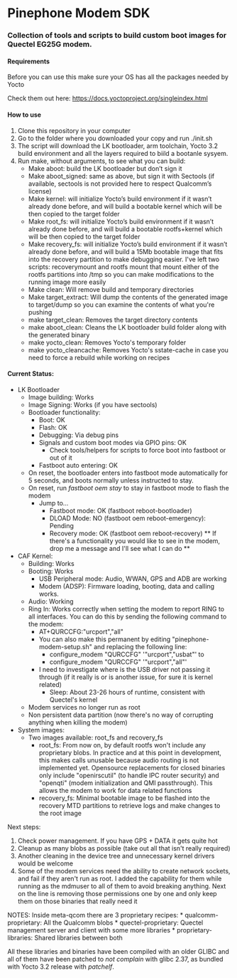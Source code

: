 # Pinephone Modem SDK

### Collection of tools and scripts to build custom boot images for Quectel EG25G modem.

#### Requirements
Before you can use this make sure your OS has all the packages needed by Yocto

Check them out here: https://docs.yoctoproject.org/singleindex.html

#### How to use

1.	Clone this repository in your computer
2.	Go to the folder where you downloaded your copy and run ./init.sh
3.	The script will download the LK bootloader, arm toolchain, Yocto 3.2 build environment and all the layers required to biild a bootanle sysyem.
4.	Run make, without arguments, to see what you can build:
    - Make aboot: build the LK bootloader but don’t sign it
    - Make aboot_signed: same as above, but sign it with Sectools (if available, sectools is not provided here to respect Qualcomm’s license)
    - Make kernel: will initialize Yocto’s build environment if it wasn’t already done before, and will build a bootable kernel which will be then copied to the target folder
    - Make root_fs: will initialize Yocto’s build environment if it wasn’t already done before, and will build a bootable rootfs+kernel which will be then copied to the target folder
    - Make recovery_fs: will initialize Yocto’s build environment if it wasn’t already done before, and will build a 15Mb bootable image that fits into the recovery partition to make debugging easier. I've left two scripts: recoverymount and rootfs mount that mount either of the rootfs partitions into /tmp so you can make modifications to the running image more easily
    - Make clean: Will remove build and temporary directories
    - Make target_extract: Will dump the contents of the generated image to target/dump so you can examine the contents of what you're pushing
    - make target_clean: Removes the target directory contents
    - make aboot_clean: Cleans the LK bootloader build folder along with the generated binary
    - make yocto_clean: Removes Yocto's temporary folder
    - make yocto_cleancache: Removes Yocto's sstate-cache in case you need to force a rebuild while working on recipes



#### Current Status:
* LK Bootloader
   * Image building: Works
   * Image Signing: Works (if you have sectools)
   * Bootloader functionality:
      * Boot: OK
      * Flash: OK
      * Debugging: Via debug pins
      * Signals and custom boot modes via GPIO pins: OK
        * Check tools/helpers for scripts to force boot into fastboot or out of it
      * Fastboot auto entering: OK
	* On reset, the bootloader enters into fastboot mode automatically for 5 seconds, and boots normally unless instructed to stay.
	* On reset, run _fastboot oem stay_ to stay in fastboot mode to flash the modem
      * Jump to...
        * Fastboot mode: OK (fastboot reboot-bootloader)
        * DLOAD Mode: NO (fastboot oem reboot-emergency): Pending
        * Recovery mode: OK (fastboot oem reboot-recovery)
   ** If there's a functionality you would like to see in the modem, drop me a message and I'll see what I can do **
* CAF Kernel:
	* Building: Works
	* Booting: Works
		* USB Peripheral mode: Audio, WWAN, GPS and ADB are working
		* Modem (ADSP): Firmware loading, booting, data and calling works.
    * Audio: Working
    * Ring In: Works correctly when setting the modem to report RING to all interfaces. You can do this by sending the following command to the modem:
      * AT+QURCCFG:"urcport","all"
      * You can also make this permanent by editing "pinephone-modem-setup.sh" and replacing the following line:
        * configure_modem "QURCCFG" '"urcport","usbat"' to
        * configure_modem "QURCCFG" '"urcport","all"'
      * I need to investigate where is the USB driver not passing it through (if it really is or is another issue, for sure it is kernel related)
		* Sleep: About 23-26 hours of runtime, consistent with Quectel's kernel
    * Modem services no longer run as root
    * Non persistent data partition (now there's no way of corrupting anything when killing the modem)
* System images:
	* Two images available: root_fs and recovery_fs
        * root_fs: From now on, by default rootfs won't include any proprietary blobs. In practice and at this point in development, this makes calls unusable because audio routing is not implemented yet. Opensource replacements for closed binaries only include "openirscutil" (to handle IPC router security) and "openqti" (modem initialization and QMI passthrough). This allows the modem to work for data related functions
        * recovery_fs: Minimal bootable image to be flashed into the recovery MTD partitions to retrieve logs and make changes to the root image


Next steps:
 1. Check power management. If you have GPS + DATA it gets quite hot
 2. Cleanup as many blobs as possible (take out all that isn't really required)
 3. Another cleaning in the device tree and unnecessary kernel drivers would be welcome
 4. Some of the modem services need the ability to create network sockets, and fail if they aren't run as root. I added the capability for them while running as the mdmuser to all of them to avoid breaking anything. Next on the line is removing those permissions one by one and only keep them on those binaries that really need it
 
NOTES:
Inside meta-qcom there are 3 proprietary recipes:
    * qualcomm-proprietary: All the Qualcomm blobs
    * quectel-proprietary: Quectel management server and client with some more libraries
    * proprietary-libraries: Shared libraries between both

All these libraries and binaries have been compiled with an older GLIBC and all of them have been patched to _not complain_ with glibc 2.37, as bundled
with Yocto 3.2 release with _patchelf_.
